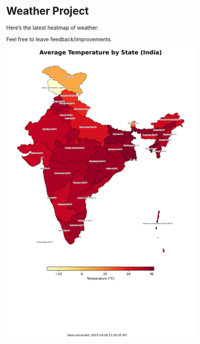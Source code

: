 # Weather Project

Here’s the latest heatmap of weather:

Feel free to leave feedback/improvements.

![India Heatmap](docs/assets/india_heatmap.png?v=005755)
